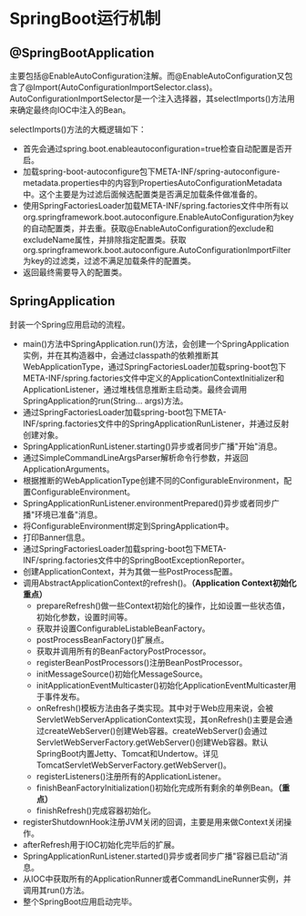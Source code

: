 # SpringBoot运行机制

## @SpringBootApplication

主要包括@EnableAutoConfiguration注解。而@EnableAutoConfiguration又包含了@Import(AutoConfigurationImportSelector.class)。AutoConfigurationImportSelector是一个注入选择器，其selectImports()方法用来确定最终向IOC中注入的Bean。

selectImports()方法的大概逻辑如下：

- 首先会通过spring.boot.enableautoconfiguration=true检查自动配置是否开启。
- 加载spring-boot-autoconfigure包下META-INF/spring-autoconfigure-metadata.properties中的内容到PropertiesAutoConfigurationMetadata中。这个主要是为过滤后面候选配置类是否满足加载条件做准备的。
- 使用SpringFactoriesLoader加载META-INF/spring.factories文件中所有以org.springframework.boot.autoconfigure.EnableAutoConfiguration为key的自动配置类，并去重。获取@EnableAutoConfiguration的exclude和excludeName属性，并排除指定配置类。获取org.springframework.boot.autoconfigure.AutoConfigurationImportFilter为key的过滤类，过滤不满足加载条件的配置类。
- 返回最终需要导入的配置类。

## SpringApplication

封装一个Spring应用启动的流程。

- main()方法中SpringApplication.run()方法，会创建一个SpringApplication实例，并在其构造器中，会通过classpath的依赖推断其WebApplicationType，通过SpringFactoriesLoader加载spring-boot包下META-INF/spring.factories文件中定义的ApplicationContextInitializer和ApplicationListener，通过堆栈信息推断主启动类。最终会调用SpringApplication的run(String... args)方法。
- 通过SpringFactoriesLoader加载spring-boot包下META-INF/spring.factories文件中的SpringApplicationRunListener，并通过反射创建对象。
- SpringApplicationRunListener.starting()异步或者同步广播"开始"消息。
- 通过SimpleCommandLineArgsParser解析命令行参数，并返回ApplicationArguments。
- 根据推断的WebApplicationType创建不同的ConfigurableEnvironment，配置ConfigurableEnvironment。
- SpringApplicationRunListener.environmentPrepared()异步或者同步广播"环境已准备"消息。
- 将ConfigurableEnvironment绑定到SpringApplication中。
- 打印Banner信息。
- 通过SpringFactoriesLoader加载spring-boot包下META-INF/spring.factories文件中的SpringBootExceptionReporter。
- 创建ApplicationContext，并为其做一些PostProcess配置。
- 调用AbstractApplicationContext的refresh()。**（Application Context初始化 重点）**
  - prepareRefresh()做一些Context初始化的操作，比如设置一些状态值，初始化参数，设置时间等。
  - 获取并设置ConfigurableListableBeanFactory。
  - postProcessBeanFactory()扩展点。
  - 获取并调用所有的BeanFactoryPostProcessor。
  - registerBeanPostProcessors()注册BeanPostProcessor。
  - initMessageSource()初始化MessageSource。
  - initApplicationEventMulticaster()初始化ApplicationEventMulticaster用于事件发布。
  - onRefresh()模板方法由各子类实现。其中对于Web应用来说，会被ServletWebServerApplicationContext实现，其onRefresh()主要是会通过createWebServer()创建Web容器。createWebServer()会通过ServletWebServerFactory.getWebServer()创建Web容器。默认SpringBoot内置Jetty、Tomcat和Undertow。详见TomcatServletWebServerFactory.getWebServer()。
  - registerListeners()注册所有的ApplicationListener。
  - finishBeanFactoryInitialization()初始化完成所有剩余的单例Bean。**（重点）**
  - finishRefresh()完成容器初始化。
- registerShutdownHook注册JVM关闭的回调，主要是用来做Context关闭操作。
- afterRefresh用于IOC初始化完毕后的扩展。
- SpringApplicationRunListener.started()异步或者同步广播"容器已启动"消息。
- 从IOC中获取所有的ApplicationRunner或者CommandLineRunner实例，并调用其run()方法。
- 整个SpringBoot应用启动完毕。



